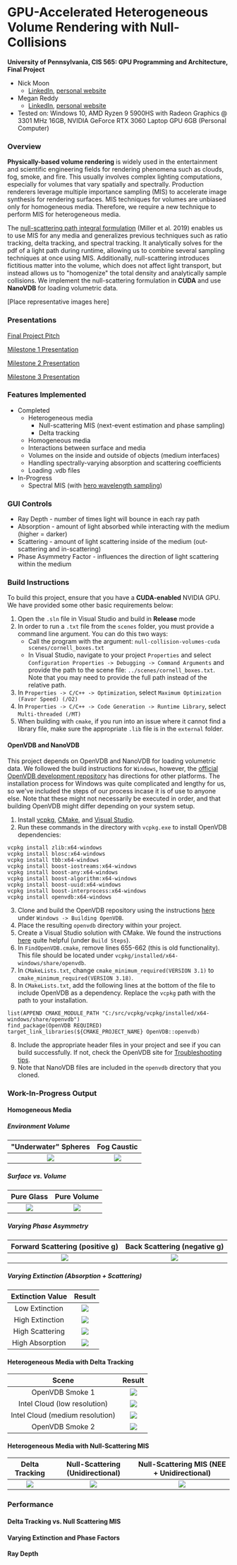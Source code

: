 GPU-Accelerated Heterogeneous Volume Rendering with Null-Collisions
================

**University of Pennsylvania, CIS 565: GPU Programming and Architecture, Final Project**

* Nick Moon
  * [LinkedIn](https://www.linkedin.com/in/nick-moon1/), [personal website](https://nicholasmoon.github.io/)
* Megan Reddy
  * [LinkedIn](https://www.linkedin.com/in/meganr25a949125/), [personal website](https://meganr28.github.io/)
* Tested on: Windows 10, AMD Ryzen 9 5900HS with Radeon Graphics @ 3301 MHz 16GB, NVIDIA GeForce RTX 3060 Laptop GPU 6GB (Personal Computer)

### Overview

**Physically-based volume rendering** is widely used in the entertainment and scientific engineering fields for rendering phenomena such as clouds, fog, smoke, and fire. This usually involves complex lighting computations, especially for volumes that vary spatially and spectrally. Production renderers leverage multiple importance sampling (MIS) to accelerate image synthesis for rendering surfaces. MIS techniques for volumes are unbiased only for homogeneous media. Therefore, we require a new technique to perform MIS for heterogeneous media. 

The [null-scattering path integral formulation](https://cs.dartmouth.edu/wjarosz/publications/miller19null.html) (Miller et al. 2019) enables us to use MIS for any media and generalizes previous techniques such as ratio tracking, delta tracking, and spectral tracking. It analytically solves for the pdf of a light path during runtime, allowing us to combine several sampling techniques at once using MIS. Additionally, null-scattering introduces fictitious matter into the volume, which does not affect light transport, but instead allows us to "homogenize" the total density and analytically sample collisions. We implement the null-scattering formulation in **CUDA** and use **NanoVDB** for loading volumetric data. 

[Place representative images here]

### Presentations

[Final Project Pitch](https://docs.google.com/presentation/d/1bVFEcVQq_lp9oRMo1wMy-prI_6DmvS1U/edit?usp=sharing&ouid=114838708762215680291&rtpof=true&sd=true)

[Milestone 1 Presentation](https://docs.google.com/presentation/d/14UCT0gwEhKlZwesXNz6KYzMYFSW_foeX/edit?usp=sharing&ouid=114838708762215680291&rtpof=true&sd=true)

[Milestone 2 Presentation](https://docs.google.com/presentation/d/1hIc8dso9Vw6BNq6eRFusN4aV4GLUBG46/edit?usp=sharing&ouid=114838708762215680291&rtpof=true&sd=true)

[Milestone 3 Presentation](https://docs.google.com/presentation/d/15A4sxapjhbVR1eCHo42OMfnLYpHewG0q/edit?usp=sharing&ouid=114838708762215680291&rtpof=true&sd=true)

### Features Implemented

- Completed
    * Heterogeneous media
      * Null-scattering MIS (next-event estimation and phase sampling)
      * Delta tracking
    * Homogeneous media
    * Interactions between surface and media
    * Volumes on the inside and outside of objects (medium interfaces)
    * Handling spectrally-varying absorption and scattering coefficients
    * Loading .vdb files
- In-Progress 
    * Spectral MIS (with [hero wavelength sampling](https://cgg.mff.cuni.cz/publications/hero-wavelength-spectral-sampling/))
      
### GUI Controls

- Ray Depth - number of times light will bounce in each ray path
- Absorption - amount of light absorbed while interacting with the medium (higher = darker)
- Scattering - amount of light scattering inside of the medium (out-scattering and in-scattering)
- Phase Asymmetry Factor - influences the direction of light scattering within the medium

### Build Instructions

To build this project, ensure that you have a **CUDA-enabled** NVIDIA GPU. We have provided some other
basic requirements below:

1. Open the `.sln` file in Visual Studio and build in **Release** mode
2. In order to run a `.txt` file from the `scenes` folder, you must provide a command line argument. You can do this two ways:
    * Call the program with the argument: `null-collision-volumes-cuda scenes/cornell_boxes.txt` 
    * In Visual Studio, navigate to your project `Properties` and select `Configuration Properties -> Debugging -> Command Arguments` and provide the path to the scene file:
 `../scenes/cornell_boxes.txt`. Note that you may need to provide the full path instead of the relative path.
3. In `Properties -> C/C++ -> Optimization`, select `Maximum Optimization (Favor Speed) (/O2)`
4. In `Properties -> C/C++ -> Code Generation -> Runtime Library`, select `Multi-threaded (/MT)`
5. When building with `cmake`, if you run into an issue where it cannot find a library file, make sure the appropriate `.lib` file is in the `external` folder.

#### OpenVDB and NanoVDB

This project depends on OpenVDB and NanoVDB for loading volumetric data. We followed the build instructions for `Windows`, however, the [official OpenVDB development repository](https://github.com/AcademySoftwareFoundation/openvdb) has directions for other platforms.
The installation process for Windows was quite complicated and lengthy for us, so we've included the steps of our process incase it is of use to anyone else. Note that these might not necessarily be executed in order, and that building OpenVDB might
differ depending on your system setup.

1. Install [vcpkg](https://github.com/microsoft/vcpkg), [CMake](https://cmake.org/), and [Visual Studio](https://visualstudio.microsoft.com/downloads/).
2. Run these commands in the directory with `vcpkg.exe` to install OpenVDB dependencies: 

```
vcpkg install zlib:x64-windows
vcpkg install blosc:x64-windows
vcpkg install tbb:x64-windows
vcpkg install boost-iostreams:x64-windows
vcpkg install boost-any:x64-windows
vcpkg install boost-algorithm:x64-windows
vcpkg install boost-uuid:x64-windows
vcpkg install boost-interprocess:x64-windows
vcpkg install openvdb:x64-windows
```

3. Clone and build the OpenVDB repository using the instructions [here](https://github.com/AcademySoftwareFoundation/openvdb) under `Windows -> Building OpenVDB`.
4. Place the resulting `openvdb` directory within your project.
5. Create a Visual Studio solution with CMake. We found the instructions [here](https://visualstudio.microsoft.com/downloads/) quite helpful (under `Build Steps`). 
5. In `FindOpenVDB.cmake`, remove lines 655-662 (this is old functionality). This file should be located under `vcpkg/installed/x64-windows/share/openvdb`.
6. In `CMakeLists.txt`, change `cmake_minimum_required(VERSION 3.1)` to `cmake_minimum_required(VERSION 3.18)`.
7. In `CMakeLists.txt`, add the following lines at the bottom of the file to include OpenVDB as a dependency. Replace the `vcpkg` path with the path to your installation.

```
list(APPEND CMAKE_MODULE_PATH "C:/src/vcpkg/vcpkg/installed/x64-windows/share/openvdb")
find_package(OpenVDB REQUIRED)
target_link_libraries(${CMAKE_PROJECT_NAME} OpenVDB::openvdb)
```

8. Include the appropriate header files in your project and see if you can build successfully. If not, check the OpenVDB site for [Troubleshooting tips](https://www.openvdb.org/documentation/doxygen/build.html#buildTroubleshooting). 
9. Note that NanoVDB files are included in the `openvdb` directory that you cloned. 

### Work-In-Progress Output

#### Homogeneous Media

##### Environment Volume

| "Underwater" Spheres |  Fog Caustic |
:-------------------------:|:-------------------------:
![](img/milestone_1/underwater.PNG)  |  ![](img/milestone_1/igjod.PNG)

##### Surface vs. Volume

| Pure Glass |  Pure Volume |
:-------------------------:|:-------------------------:
![](img/milestone_1/surface_no_volume_dense.PNG)  |  ![](img/milestone_1/no_surface_volume_dense.PNG)

##### Varying Phase Asymmetry 

| Forward Scattering (positive g) |  Back Scattering (negative g) |
:-------------------------:|:-------------------------:
![](img/milestone_1/positive_g.PNG)  |  ![](img/milestone_1/negative_g.PNG)

##### Varying Extinction (Absorption + Scattering) 

| Extinction Value  |      Result |
|:----------:    |:-------------:  |
| Low Extinction        |  ![](img/milestone_1/surface_volume_low_both.PNG)   | 
| High Extinction       |  ![](img/milestone_1/surface_volume_high_both.PNG)   |
| High Scattering       |  ![](img/milestone_1/surface_volume_high_scattering.PNG)   |
| High Absorption       |  ![](img/milestone_1/surface_volume_high_absorption.PNG)   |

#### Heterogeneous Media with Delta Tracking

| Scene  |      Result |
|:----------:    |:-------------:  |
| OpenVDB Smoke 1                    |  ![](img/milestone_2/cool_vortices.PNG)   | 
| Intel Cloud (low resolution)       |  ![](img/milestone_2/intel_cloud.PNG)   |
| Intel Cloud (medium resolution)    |  ![](img/milestone_2/intel_cloud_2.PNG)   |
| OpenVDB Smoke 2                    |  ![](img/milestone_2/smoke2.PNG)   |

#### Heterogeneous Media with Null-Scattering MIS

| Delta Tracking  |  Null-Scattering (Unidirectional) | Null-Scattering MIS (NEE + Unidirectional) |
|:----------:    |:-------------:  | :-------------:  |
| ![](img/milestone_2/cool_vortices.PNG) |  ![](img/milestone_2/cool_vortices.PNG)  |  ![](img/milestone_2/cool_vortices.PNG)  |

### Performance

#### Delta Tracking vs. Null Scattering MIS

#### Varying Extinction and Phase Factors

#### Ray Depth
